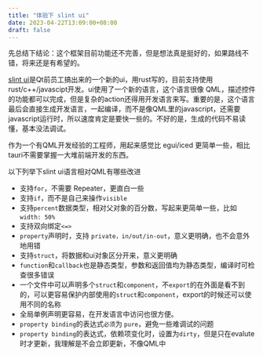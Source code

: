 ```yaml
---
title: "体验下 slint ui"
date: 2023-04-22T13:09:00+08:00
draft: false
---
```


先总结下结论：这个框架目前功能还不完善，但是想法真是挺好的，如果路线不错，将来还是有希望的。

[slint ui](https://slint-ui.com/)是Qt前员工搞出来的一个新的ui，用rust写的，目前支持使用rust/c++/javascipt开发。ui使用了一个新的语言，这个语言很像 QML，描述控件的功能都可以完成，但是复杂的action还得用开发语言来写。重要的是，这个语言最后会直接生成开发语言，一起编译，而不是像QML里的javascript，还需要javascript运行时，所以速度肯定是要快一些的。不好的是，生成的代码不易读懂，基本没法调试。

作为一个有QML开发经验的工程师，用起来感觉比 egui/iced 更简单一些，相比tauri不需要掌握一大堆前端开发的东西。

以下列举下slint ui语言相对QML有哪些改进

- 支持`for`，不需要 Repeater，更直白一些
- 支持`if`，而不是自己来操作`visible`
- 支持`percent`数据类型，相对父对象的百分数，写起来更简单一些，比如 `width: 50%`
- 支持双向绑定`<=>`
- `property`声明时，支持 `private，in/out/in-out`，意义更明确，也不会意外地用错
- 支持`struct`，将数据和ui对象区分开来，意义更明确
- `function`和`callback`也是静态类型，参数和返回值均为静态类型，编译时可检查很多错误
- 一个文件中可以声明多个`struct`和`component`，不`export`的在外面是看不到的，可以更容易保护内部使用的`struct`和`component`，export的时候还可以使用不同的名称
- 全局单例声明更容易，在开发语言中访问也很方便。
- `property binding`的表达式`必须`为 `pure`，避免一些难调试的问题
- `property binding`的表达式，依赖项变化时，设置为`dirty`，但是只在evalute时才更新，我理解是不会立即更新，不像QML中
